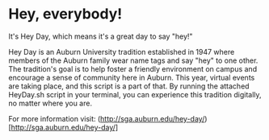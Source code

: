 # Hey, everybody!
It's Hey Day, which means it's a great day to say "hey!"

Hey Day is an Auburn University tradition established in 1947 where members of the Auburn family wear name tags and say "hey" to one other. The tradition's goal is to help foster a friendly environment on campus and encourage a sense of community here in Auburn. This year, virtual events are taking place, and this script is a part of that. By running the attached HeyDay.sh script in your terminal, you can experience this tradition digitally, no matter where you are.

For more information visit:
(http://sga.auburn.edu/hey-day/)[http://sga.auburn.edu/hey-day/]
